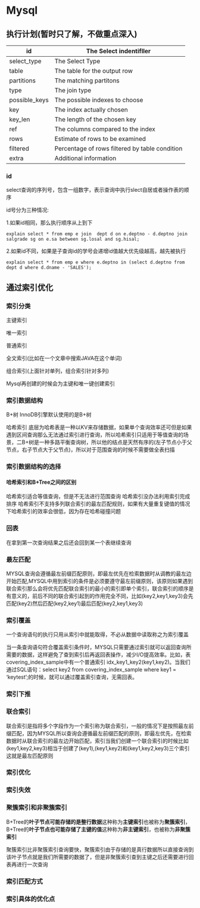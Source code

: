 # Mysql

## 执行计划(暂时只了解，不做重点深入)

| id            | The Select indentifller                        |
| ------------- | ---------------------------------------------- |
| select_type   | The Select Type                                |
| table         | The table for the output row                   |
| partitions    | The matching partitons                         |
| type          | The join type                                  |
| possible_keys | The possible indexes to choose                 |
| key           | The index actually chosen                      |
| key_len       | The length of the chosen key                   |
| ref           | The columns compared to the index              |
| rows          | Estimate of rows to be examined                |
| filtered      | Percentage of rows filtered by table condition |
| extra         | Additional information                         |

### id

select查询的序列号，包含一组数字，表示查询中执行slect自居或者操作表的顺序

id号分为三种情况:

   1.如果id相同，那么执行顺序从上到下

```
explain select * from emp e join  dept d on e.deptno - d.deptno join salgrade sg on e.sa between sg.losal and sg.hisal;
```

 2.如果id不同，如果是子查询id的学号会递增id值越大优先级越高，越先被执行

```
explain select * from emp e where e.deptno in (select d.deptno from dept d where d.dname - 'SALES');
```

## 通过索引优化

### 索引分类

主键索引

唯一索引

普通索引

全文索引(比如在一个文章中搜索JAVA在这个单词)

组合索引(上面针对单列，组合索引针对多列)

Mysql再创建的时候会为主键和唯一键创建索引

### 索引数据结构

B+树 InnoDB引擎默认使用的是B+树

哈希索引 底层为哈希表是一种以KV来存储数据，如果单个查询效率还可但是如果遇到区间查询那么无法通过索引进行查询，所以哈希索引只适用于等值查询的场景，二B+树是一种多路平衡查询树，所以他的结点是天然有序的(左子节点小于父节点，右子节点大于父节点)，所以对于范围查询的时候不需要做全表扫描

### 索引数据结构的选择

#### 哈希索引和B+Tree之间的区别

哈希索引适合等值查询，但是不无法进行范围查询 哈希索引没办法利用索引完成排序 哈希索引不支持多列联合索引的最左匹配规则，如果有大量重复键值的情况下哈希索引的效率会很低，因为存在哈希碰撞问题

### 回表

在拿到第一次查询结果之后还会回到某一个表继续查询

### 最左匹配

MYSQL查询会遵循最左前缀匹配原则，即最左优先在检索数据时从调教的最左边开始匹配,MYSQL中用到索引的条件是必须要遵守最左前缀原则，该原则如果遇到联合索引那么会将优先匹配联合索引的最小的索引即单个索引，联合索引的顺序是有意义的，前后不同的联合索引起到的作用完全不同，比如(key2,key1,key3)会先匹配(key2)然后匹配(key2,key1)最后匹配(key2,key1,key3)

### 索引覆盖

一个查询语句的执行只用从索引中就能取得，不必从数据中读取称之为索引覆盖

当一条查询语句符合覆盖索引条件时，MYSQL只需要通过索引就可以返回查询所需要的数据，这样避免了查到索引后再返回表操作，减少I/O提高效率。比如，表covering_index_sample中有一个普通索引 idx_key1_key2(key1,key2)。当我们通过SQL语句：select key2 from covering_index_sample where key1 = ‘keytest’;的时候，就可以通过覆盖索引查询，无需回表。

### 索引下推

### 联合索引

联合索引是指将多个字段作为一个索引称为联合索引，一般的情况下是按照最左前缀匹配，因为MYSQL所以查询会遵循最左前缀匹配的原则，即最左优先，在检索数据时从联合索引的最左边开始匹配，索引当我们创建一个联合索引的时候比如(key1,key2,key3)相当于创建了(key1),(key1,key2)和(key1,key2,key3)三个索引这就是最左匹配原则

### 索引优化

### 索引失效

### 聚簇索引和非聚簇索引

B+Tree的**叶子节点可能存储的是整行数据**这种称为**主键索引**也被称为**聚簇索引**，B+Tree的**叶子节点也可能存储了主键的值**这种称为**非主键索引**，也被称为**非聚簇索引**

聚簇索引比非聚簇索引查询要快，聚簇索引由于存储的是真行数据所以直接查询到该叶子节点就是我们所需要的数据了，但是非聚簇索引查到主键之后还需要进行回表再进行一次查询



### 索引匹配方式

### 索引具体的优化点

